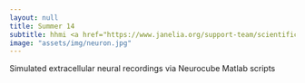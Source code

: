 ```yaml
---
layout: null
title: Summer 14
subtitle: hhmi <a href="https://www.janelia.org/support-team/scientific-computing-software"> (Scientific Computing) </a>
image: "assets/img/neuron.jpg"
---
```

Simulated extracellular neural recordings via Neurocube Matlab scripts